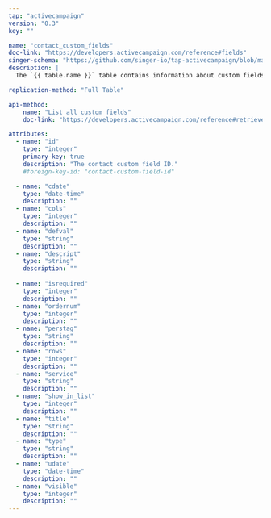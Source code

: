 ```yaml
---
tap: "activecampaign"
version: "0.3"
key: ""

name: "contact_custom_fields"
doc-link: "https://developers.activecampaign.com/reference#fields"
singer-schema: "https://github.com/singer-io/tap-activecampaign/blob/master/tap_activecampaign/schemas/contact_custom_fields.json"
description: |
  The `{{ table.name }}` table contains information about custom fields for your contacts in your {{ integration.display_name }} account.

replication-method: "Full Table"

api-method:
    name: "List all custom fields"
    doc-link: "https://developers.activecampaign.com/reference#retrieve-fields-1"

attributes:
  - name: "id"
    type: "integer"
    primary-key: true
    description: "The contact custom field ID."
    #foreign-key-id: "contact-custom-field-id"

  - name: "cdate"
    type: "date-time"
    description: ""
  - name: "cols"
    type: "integer"
    description: ""
  - name: "defval"
    type: "string"
    description: ""
  - name: "descript"
    type: "string"
    description: ""
  
  - name: "isrequired"
    type: "integer"
    description: ""
  - name: "ordernum"
    type: "integer"
    description: ""
  - name: "perstag"
    type: "string"
    description: ""
  - name: "rows"
    type: "integer"
    description: ""
  - name: "service"
    type: "string"
    description: ""
  - name: "show_in_list"
    type: "integer"
    description: ""
  - name: "title"
    type: "string"
    description: ""
  - name: "type"
    type: "string"
    description: ""
  - name: "udate"
    type: "date-time"
    description: ""
  - name: "visible"
    type: "integer"
    description: ""
---
```

